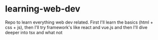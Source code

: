 # learning-web-dev
 Repo to learn everything web dev related. First I'll learn the basics (html + css + js), then I'll try framework's like react and vue.js and then I'll dive deeper into tsx and what not
